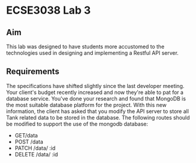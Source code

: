 # ECSE3038 Lab 3
## Aim
This lab was designed to have students more accustomed to the technologies used in designing and implementing a Restful API server.
## Requirements
The specifications have shifted slightly since the last developer meeting. Your client's budget recently increased and now they're able to pat for a database service. You've done your research and found that MongoDB is the most suitable database platform for the project. With this new information, the client has asked that you modify the API server to store all Tank related data to be stored in the database.
The following routes should be modified to support the use of the mongodb database:
 - GET/data
 - POST /data
 - PATCH /data/ :id
 - DELETE /data/ :id
 
